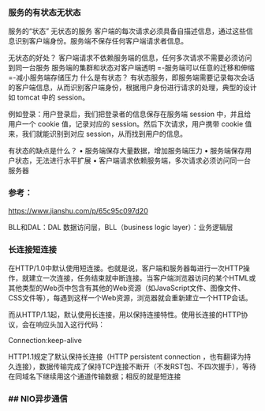 ### 服务的有状态无状态
服务的“状态”
无状态的服务
客户端的每次请求必须具备自描述信息，通过这些信息识别客户端身份。服务端不保存任何客户端请求者信息。

无状态的好处？
客户端请求不依赖服务端的信息，任何多次请求不需要必须访问到同一台服务
服务端的集群和状态对客户端透明 =-服务端可以任意的迁移和伸缩 =-减小服务端存储压力
什么是有状态？
有状态服务，即服务端需要记录每次会话的客户端信息，从而识别客户端身份，根据用户身份进行请求的处理，典型的设计如 tomcat 中的 session。

例如登录：用户登录后，我们把登录者的信息保存在服务端 session 中，并且给用户一个 cookie 值，记录对应的 session。然后下次请求，用户携带 cookie 值来，我们就能识别到对应 session，从而找到用户的信息。

有状态的缺点是什么？
• 服务端保存大量数据，增加服务端压力
• 服务端保存用户状态，无法进行水平扩展
• 客户端请求依赖服务端，多次请求必须访问同一台服务器

### 参考：
https://www.jianshu.com/p/65c95c097d20

BLL和DAL：DAL 数据访问层，BLL（business logic layer）：业务逻辑层

### 长连接短连接

在HTTP/1.0中默认使用短连接。也就是说，客户端和服务器每进行一次HTTP操作，就建立一次连接，任务结束就中断连接。当客户端浏览器访问的某个HTML或其他类型的Web页中包含有其他的Web资源（如JavaScript文件、图像文件、CSS文件等），每遇到这样一个Web资源，浏览器就会重新建立一个HTTP会话。

而从HTTP/1.1起，默认使用长连接，用以保持连接特性。使用长连接的HTTP协议，会在响应头加入这行代码：

Connection:keep-alive

  HTTP1.1规定了默认保持长连接（HTTP persistent connection ，也有翻译为持久连接），数据传输完成了保持TCP连接不断开（不发RST包、不四次握手），等待在同域名下继续用这个通道传输数据；相反的就是短连接

### ## NIO异步通信
